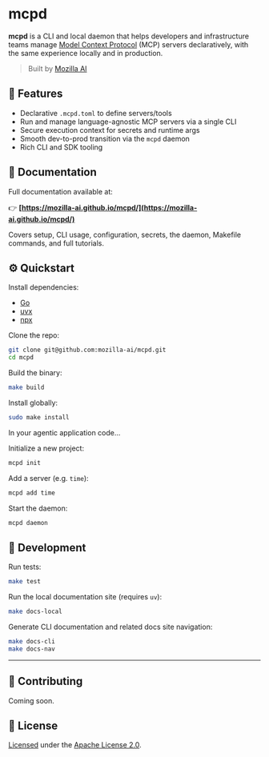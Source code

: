 # mcpd

**mcpd** is a CLI and local daemon that helps developers and infrastructure teams manage 
[Model Context Protocol](https://github.com/mozilla-ai/mcp-spec) (MCP) servers declaratively, 
with the same experience locally and in production.

> Built by [Mozilla AI](https://mozilla.ai)

## 🚀 Features

- Declarative `.mcpd.toml` to define servers/tools
- Run and manage language-agnostic MCP servers via a single CLI
- Secure execution context for secrets and runtime args
- Smooth dev-to-prod transition via the `mcpd` daemon
- Rich CLI and SDK tooling

## 📖 Documentation

Full documentation available at:

👉 **[https://mozilla-ai.github.io/mcpd/](https://mozilla-ai.github.io/mcpd/)**

Covers setup, CLI usage, configuration, secrets, the daemon, Makefile commands, and full tutorials.

## ⚙️ Quickstart

Install dependencies:

- [Go](https://go.dev/doc/install)
- [uvx](https://docs.astral.sh/uv/getting-started/installation/)
- [npx](https://docs.npmjs.com/downloading-and-installing-node-js-and-npm)

Clone the repo:
```bash
git clone git@github.com:mozilla-ai/mcpd.git
cd mcpd
```

Build the binary:
```bash
make build
```

Install globally:
```bash
sudo make install
```

In your agentic application code...

Initialize a new project:
```bash
mcpd init
```

Add a server (e.g. `time`):
```bash
mcpd add time
```

Start the daemon:
```bash
mcpd daemon
```

## 🧰 Development

Run tests:
```bash
make test
```

Run the local documentation site (requires `uv`):
```bash
make docs-local
```

Generate CLI documentation and related docs site navigation:
```bash
make docs-cli
make docs-nav
```

---

## 🤝 Contributing

Coming soon.

## 📄 License

[Licensed](LICENSE) under the [Apache License 2.0](https://www.apache.org/licenses/LICENSE-2.0).

